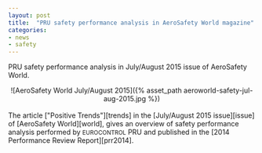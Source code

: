 ```yaml
---
layout: post
title:  "PRU safety performance analysis in AeroSafety World magazine"
categories:
- news
- safety
---
```


PRU safety performance analysis in July/August 2015 issue of AeroSafety World.

<center>
![AeroSafety World July/August 2015]({% asset_path aeroworld-safety-jul-aug-2015.jpg %})
</center>

<br>
The article ["Positive Trends"][trends] in the [July/August 2015 issue][issue] of [AeroSafety World][world],
gives an overview of safety performance analysis performed by <small style="font-variant: small-caps;">EUROCONTROL</small> PRU and
published in the [2014 Performance Review Report][prr2014].


[trends]: <http://viewer.epageview.com/Viewer.aspx?docid=408be1c3-7491-4430-9a96-a4d700ad376b#?page=48> "Positive Trends"
[issue]: <http://viewer.epageview.com/Viewer.aspx?docid=408be1c3-7491-4430-9a96-a4d700ad376b> "AeroSafety World July/August 2015 issue"
[world]: <http://flightsafety.org/aerosafety-world-magazine> "AeroSafety World magazine"
[prr2014]: <http://www.eurocontrol.int/publications/performance-review-report-prr-2014> "Performance Review Report 2014"
